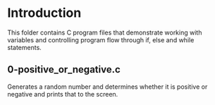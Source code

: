 # Introduction

This folder contains C program files that demonstrate working with variables and
controlling program flow through if, else and while statements.

## 0-positive_or_negative.c

Generates a random number and determines whether it is positive or negative
and prints that to the screen.
